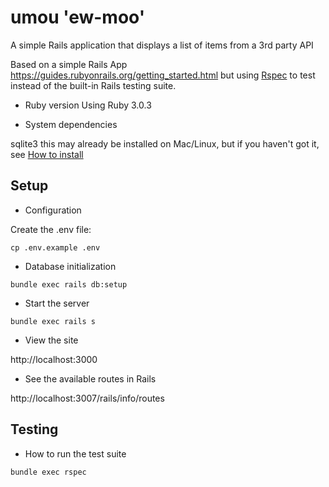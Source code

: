 # umou 'ew-moo'

A simple Rails application that displays a list of items from a 3rd party API

Based on a simple Rails App https://guides.rubyonrails.org/getting_started.html but using [Rspec](https://rspec.info/) to test instead of the built-in Rails testing suite.

- Ruby version
  Using Ruby 3.0.3

- System dependencies

sqlite3 this may already be installed on Mac/Linux, but if you haven't got it, see [How to install](https://www.servermania.com/kb/articles/install-sqlite/)

## Setup

- Configuration

Create the .env file:

`cp .env.example .env`

- Database initialization

`bundle exec rails db:setup`

- Start the server

`bundle exec rails s`

- View the site

http://localhost:3000

- See the available routes in Rails

http://localhost:3007/rails/info/routes

## Testing

- How to run the test suite

`bundle exec rspec`
